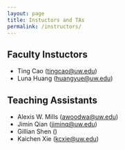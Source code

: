 ```yaml
---
layout: page
title: Instuctors and TAs
permalink: /instructors/
---
```


## Faculty Instuctors ##

* Ting Cao (tingcao@uw.edu)
* Luna Huang (huangyue@uw.edu)

## Teaching Assistants ##

* Alexis W. Mills (awoodwa@uw.edu)
* Jimin Qian (jiminq@uw.edu)
* Gillian Shen ()
* Kaichen Xie (kcxie@uw.edu)
